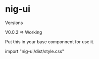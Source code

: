# nig-ui

Versions

V0.0.2 => Working

Put this in your base componnent for use it.

import "nig-ui/dist/style.css"
